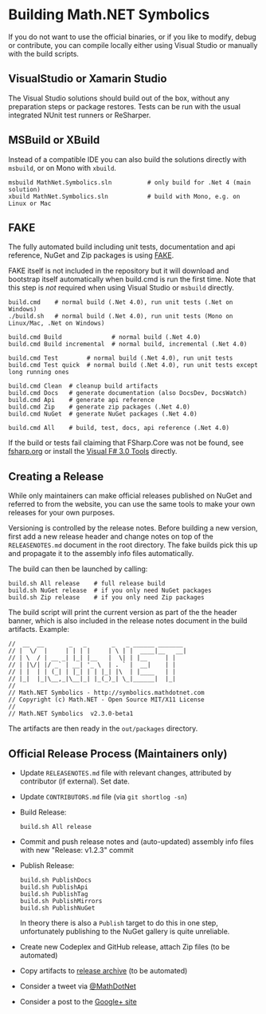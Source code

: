 Building Math.NET Symbolics
===========================

If you do not want to use the official binaries, or if you like to modify,
debug or contribute, you can compile locally either using Visual Studio or
manually with the build scripts.

VisualStudio or Xamarin Studio
------------------------------

The Visual Studio solutions should build out of the box, without any preparation
steps or package restores. Tests can be run with the usual integrated NUnit test
runners or ReSharper.

MSBuild or XBuild
-----------------

Instead of a compatible IDE you can also build the solutions directly with
`msbuild`, or on Mono with `xbuild`.

    msbuild MathNet.Symbolics.sln          # only build for .Net 4 (main solution)
    xbuild MathNet.Symbolics.sln           # build with Mono, e.g. on Linux or Mac

FAKE
----

The fully automated build including unit tests, documentation and api
reference, NuGet and Zip packages is using [FAKE](http://fsharp.github.io/FAKE/).

FAKE itself is not included in the repository but it will download and bootstrap
itself automatically when build.cmd is run the first time. Note that this step
is *not* required when using Visual Studio or `msbuild` directly.

    build.cmd    # normal build (.Net 4.0), run unit tests (.Net on Windows)
    ./build.sh   # normal build (.Net 4.0), run unit tests (Mono on Linux/Mac, .Net on Windows)
    
    build.cmd Build              # normal build (.Net 4.0)
    build.cmd Build incremental  # normal build, incremental (.Net 4.0)
    
    build.cmd Test        # normal build (.Net 4.0), run unit tests
    build.cmd Test quick  # normal build (.Net 4.0), run unit tests except long running ones
    
    build.cmd Clean  # cleanup build artifacts
    build.cmd Docs   # generate documentation (also DocsDev, DocsWatch)
    build.cmd Api    # generate api reference
    build.cmd Zip    # generate zip packages (.Net 4.0)
    build.cmd NuGet  # generate NuGet packages (.Net 4.0)
    
    build.cmd All    # build, test, docs, api reference (.Net 4.0)

If the build or tests fail claiming that FSharp.Core was not be found, see
[fsharp.org](http://fsharp.org/use/windows/) or install the
[Visual F# 3.0 Tools](http://go.microsoft.com/fwlink/?LinkId=261286) directly.

Creating a Release
------------------

While only maintainers can make official releases published on NuGet and
referred to from the website, you can use the same tools to make your own
releases for your own purposes.

Versioning is controlled by the release notes. Before building a new version,
first add a new release header and change notes on top of the `RELEASENOTES.md`
document in the root directory. The fake builds pick this up and propagate it
to the assembly info files automatically.

The build can then be launched by calling:

    build.sh All release    # full release build
    build.sh NuGet release  # if you only need NuGet packages
    build.sh Zip release    # if you only need Zip packages

The build script will print the current version as part of the the header banner,
which is also included in the release notes document in the build artifacts.
Example:

    //  __  __       _   _       _   _ ______ _______
    // |  \/  |     | | | |     | \ | |  ____|__   __|
    // | \  / | __ _| |_| |__   |  \| | |__     | |
    // | |\/| |/ _` | __| '_ \  | . ` |  __|    | |
    // | |  | | (_| | |_| | | |_| |\  | |____   | |
    // |_|  |_|\__,_|\__|_| |_(_)_| \_|______|  |_|
    // 
    // Math.NET Symbolics - http://symbolics.mathdotnet.com
    // Copyright (c) Math.NET - Open Source MIT/X11 License
    // 
    // Math.NET Symbolics  v2.3.0-beta1

The artifacts are then ready in the `out/packages` directory.

Official Release Process (Maintainers only)
-------------------------------------------

*   Update `RELEASENOTES.md` file with relevant changes, attributed by contributor (if external). Set date.
*   Update `CONTRIBUTORS.md` file (via `git shortlog -sn`)

*   Build Release:

        build.sh All release

*   Commit and push release notes and (auto-updated) assembly info files with new "Release: v1.2.3" commit

*   Publish Release:

        build.sh PublishDocs
        build.sh PublishApi
        build.sh PublishTag
        build.sh PublishMirrors
        build.sh PublishNuGet

    In theory there is also a `Publish` target to do this in one step, unfortunately
    publishing to the NuGet gallery is quite unreliable.

*   Create new Codeplex and GitHub release, attach Zip files (to be automated)
*   Copy artifacts to [release archive](http://1drv.ms/1lMthfP) (to be automated)
*   Consider a tweet via [@MathDotNet](https://twitter.com/MathDotNet)
*   Consider a post to the [Google+ site](https://plus.google.com/112484567926928665204)
